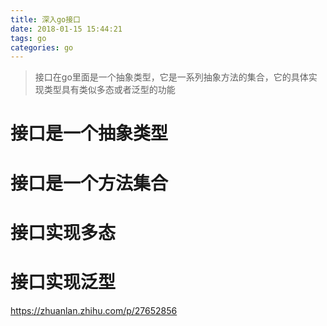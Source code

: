 ```yaml
---
title: 深入go接口
date: 2018-01-15 15:44:21
tags: go
categories: go
---
```

> 接口在go里面是一个抽象类型，它是一系列抽象方法的集合，它的具体实现类型具有类似多态或者泛型的功能

# 接口是一个抽象类型

# 接口是一个方法集合

# 接口实现多态

# 接口实现泛型

https://zhuanlan.zhihu.com/p/27652856
